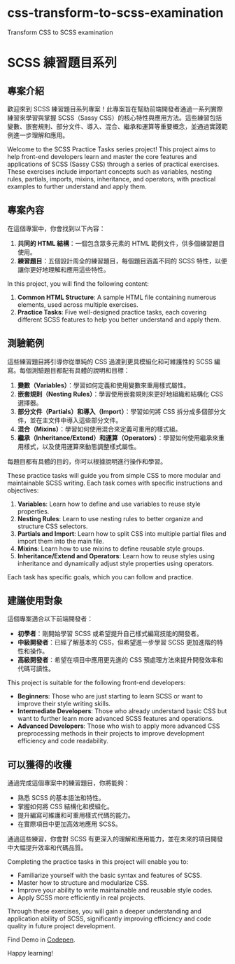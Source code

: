 # css-transform-to-scss-examination
Transform CSS to SCSS examination


# SCSS 練習題目系列

## 專案介紹
歡迎來到 SCSS 練習題目系列專案！此專案旨在幫助前端開發者通過一系列實際練習來學習與掌握 SCSS（Sassy CSS）的核心特性與應用方法。這些練習包括變數、嵌套規則、部分文件、導入、混合、繼承和運算等重要概念，並通過實踐範例進一步理解和應用。

Welcome to the SCSS Practice Tasks series project! This project aims to help front-end developers learn and master the core features and applications of SCSS (Sassy CSS) through a series of practical exercises. These exercises include important concepts such as variables, nesting rules, partials, imports, mixins, inheritance, and operators, with practical examples to further understand and apply them.

## 專案內容
在這個專案中，你會找到以下內容：

1. **共同的 HTML 結構**：一個包含眾多元素的 HTML 範例文件，供多個練習題目使用。
2. **練習題目**：五個設計周全的練習題目，每個題目涵盖不同的 SCSS 特性，以便讓你更好地理解和應用這些特性。

In this project, you will find the following content:

1. **Common HTML Structure**: A sample HTML file containing numerous elements, used across multiple exercises.
2. **Practice Tasks**: Five well-designed practice tasks, each covering different SCSS features to help you better understand and apply them.

## 測驗範例
這些練習題目將引導你從單純的 CSS 過渡到更具模組化和可維護性的 SCSS 編寫。每個測驗題目都配有具體的說明和目標：

1. **變數（Variables）**：學習如何定義和使用變數來重用樣式屬性。
2. **嵌套規則（Nesting Rules）**：學習使用嵌套規則來更好地組織和結構化 CSS 選擇器。
3. **部分文件（Partials）和導入（Import）**：學習如何將 CSS 拆分成多個部分文件，並在主文件中導入這些部分文件。
4. **混合（Mixins）**：學習如何使用混合來定義可重用的樣式組。
5. **繼承（Inheritance/Extend）和運算（Operators）**：學習如何使用繼承來重用樣式，以及使用運算來動態調整樣式屬性。

每題目都有具體的目的，你可以根據說明進行操作和學習。

These practice tasks will guide you from simple CSS to more modular and maintainable SCSS writing. Each task comes with specific instructions and objectives:

1. **Variables**: Learn how to define and use variables to reuse style properties.
2. **Nesting Rules**: Learn to use nesting rules to better organize and structure CSS selectors.
3. **Partials and Import**: Learn how to split CSS into multiple partial files and import them into the main file.
4. **Mixins**: Learn how to use mixins to define reusable style groups.
5. **Inheritance/Extend and Operators**: Learn how to reuse styles using inheritance and dynamically adjust style properties using operators.

Each task has specific goals, which you can follow and practice.

## 建議使用對象
這個專案適合以下前端開發者：

- **初學者**：剛開始學習 SCSS 或希望提升自己樣式編寫技能的開發者。
- **中級開發者**：已經了解基本的 CSS，但希望進一步學習 SCSS 更加進階的特性和操作。
- **高級開發者**：希望在項目中應用更先進的 CSS 預處理方法來提升開發效率和代碼可讀性。

This project is suitable for the following front-end developers:

- **Beginners**: Those who are just starting to learn SCSS or want to improve their style writing skills.
- **Intermediate Developers**: Those who already understand basic CSS but want to further learn more advanced SCSS features and operations.
- **Advanced Developers**: Those who wish to apply more advanced CSS preprocessing methods in their projects to improve development efficiency and code readability.

## 可以獲得的收穫
通過完成這個專案中的練習題目，你將能夠：

- 熟悉 SCSS 的基本語法和特性。
- 掌握如何將 CSS 結構化和模組化。
- 提升編寫可維護和可重用樣式代碼的能力。
- 在實際項目中更加高效地應用 SCSS。

通過這些練習，你會對 SCSS 有更深入的理解和應用能力，並在未來的項目開發中大幅提升效率和代碼品質。

Completing the practice tasks in this project will enable you to:

- Familiarize yourself with the basic syntax and features of SCSS.
- Master how to structure and modularize CSS.
- Improve your ability to write maintainable and reusable style codes.
- Apply SCSS more efficiently in real projects.

Through these exercises, you will gain a deeper understanding and application ability of SCSS, significantly improving efficiency and code quality in future project development.


Find Demo in [Codepen](https://codepen.io/K-SY/pen/LEPmKMY).


Happy learning!



